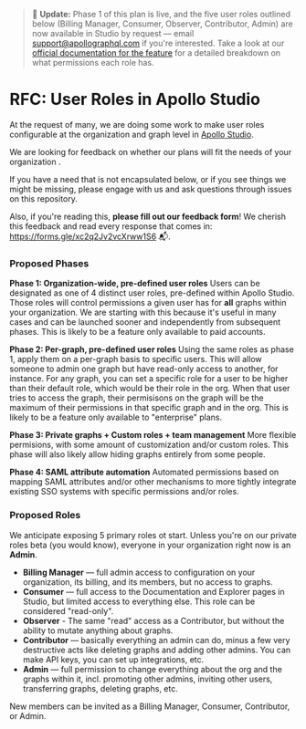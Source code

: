 > 👋 **Update:** Phase 1 of this plan is live, and the five user roles outlined below (Billing Manager, Consumer, Observer, Contributor, Admin) are now available in Studio by request –– email support@apollographql.com if you're interested. Take a look at our [official documentation for the feature](https://www.apollographql.com/docs/studio/org/members/) for a detailed breakdown on what permissions each role has.

# RFC: User Roles in Apollo Studio

At the request of many, we are doing some work to make user roles configurable at the organization and graph level in [Apollo Studio](https://studio.apollographql.com).

We are looking for feedback on whether our plans will fit the needs of your organization .

If you have a need that is not encapsulated below, or if you see things we might be missing, please engage with us and ask questions through issues on this repository.

Also, if you're reading this, **please fill out our feedback form**! We cherish this feedback and read every response that comes in: https://forms.gle/xc2q2Jv2vcXrww1S6 📬.

### Proposed Phases

**Phase 1: Organization-wide, pre-defined user roles**
Users can be designated as one of 4 distinct user roles, pre-defined within Apollo Studio. Those roles will control permissions a given user has for **all** graphs within your organization. We are starting with this because it's useful in many cases and can be launched sooner and independently from subsequent phases. This is likely to be a feature only available to paid accounts.

**Phase 2: Per-graph, pre-defined user roles**
Using the same roles as phase 1, apply them on a per-graph basis to specific users. This will allow someone to admin one graph but have read-only access to another, for instance. For any graph, you can set a specific role for a user to be higher than their default role, which would be their role in the org. When that user tries to access the graph, their permisisons on the graph will be the maximum of their permissions in that specific graph and in the org. This is likely to be a feature only available to "enterprise" plans.

**Phase 3: Private graphs + Custom roles + team management**
More flexible permisions, with some amount of customization and/or custom roles. This phase will also likely allow hiding graphs entirely from some people.

**Phase 4: SAML attribute automation**
Automated permissions based on mapping SAML attributes and/or other mechanisms to more tightly integrate existing SSO systems with specific permissions and/or roles.

### Proposed Roles

We anticipate exposing 5 primary roles ot start. Unless you're on our private roles beta (you would know), everyone in your organization right now is an **Admin**.

- **Billing Manager** — full admin access to configuration on your organization, its billing, and its members, but no access to graphs.
- **Consumer** — full access to the Documentation and Explorer pages in Studio, but limited access to everything else. This role can be considered "read-only".
- **Observer** - The same "read" access as a Contributor, but without the ability to mutate anything about graphs. 
- **Contributor** — basically everything an admin can do, minus a few very destructive acts like deleting graphs and adding other admins. You can make API keys, you can set up integrations, etc.
- **Admin** — full permission to change everything about the org and the graphs within it, incl. promoting other admins, inviting other users, transferring graphs, deleting graphs, etc.

New members can be invited as a Billing Manager, Consumer, Contributor, or Admin.
